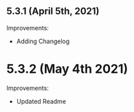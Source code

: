 ## 5.3.1 (April 5th, 2021)

Improvements:
* Adding Changelog

# 5.3.2 (May 4th 2021)

Improvements:
* Updated Readme
